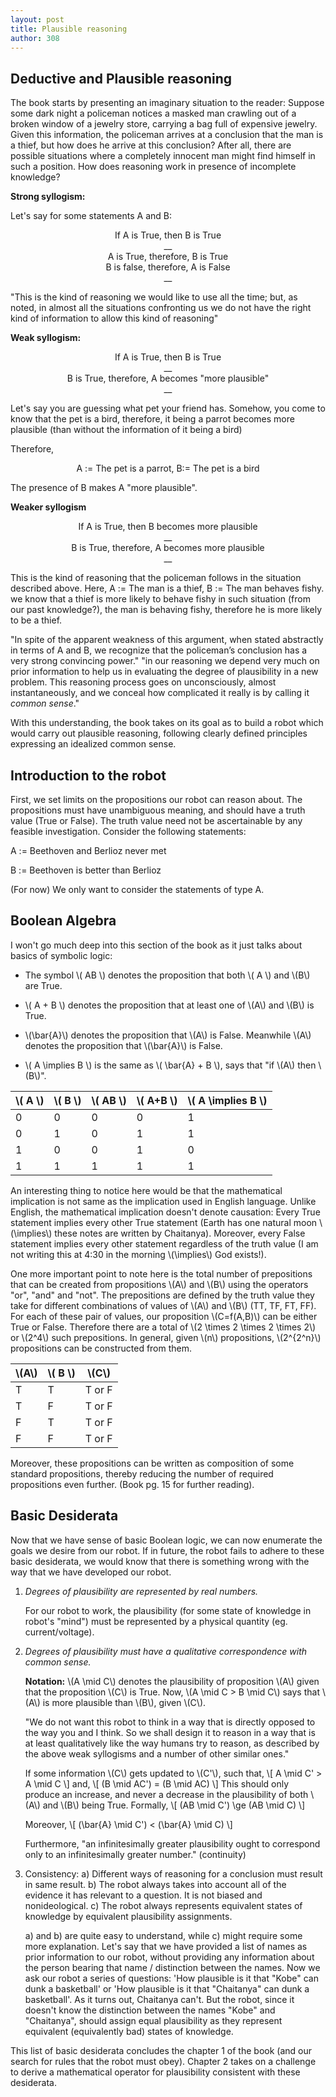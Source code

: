 ```yaml
---
layout: post
title: Plausible reasoning
author: 308
---
```


## Deductive and Plausible reasoning

The book starts by presenting an imaginary situation to the reader: Suppose some dark night a policeman notices a masked man crawling out of a broken window of a jewelry store, carrying a bag full of expensive jewelry. Given this information, the policeman arrives at a conclusion that the man is a thief, but how does he arrive at this conclusion? After all, there are possible situations where a completely innocent man might find himself in such a position. How does reasoning work in presence of incomplete knowledge?

**Strong syllogism:**

Let's say for some statements A and B:

<center>
    If A is True, then B is True
</center>

<center>
    __
</center>
<center>
    A is True, therefore, B is True
</center>
<center>
    B is false, therefore, A is False
</center>
<center>
    __
</center>


"This is the kind of reasoning we would like to use all the time; but, as noted, in almost all the situations confronting us we do not have the right kind of information to allow this kind of reasoning"

**Weak syllogism:**
<center>
    If A is True, then B is True
</center>

<center>
    __
</center>
<center>
    B is True, therefore, A becomes "more plausible"
</center>
<center>
    __
</center>

Let's say you are guessing what pet your friend has. Somehow, you come to know that the pet is a bird, therefore, it being a parrot becomes more plausible (than without the information of it being a bird)

Therefore,

<center>
    A := The pet is a parrot, B:= The pet is a bird 
</center>

The presence of B makes A "more plausible".

**Weaker syllogism**
<center>
    If A is True, then B becomes more plausible
</center>

<center>
    __
</center>
<center>
    B is True, therefore, A becomes more plausible
</center>
<center>
    __
</center>

This is the kind of reasoning that the policeman follows in the situation described above. Here, A := The man is a thief, B := The man behaves fishy. we know that a thief is more likely to behave fishy in such situation (from our past knowledge?), the man is behaving fishy, therefore he is more likely to be a thief.

"In spite of the apparent weakness of this argument, when stated abstractly in terms of A and B, we recognize that the policeman’s conclusion has a very strong convincing power." "in our reasoning we depend very much on prior information to help us in evaluating the degree of plausibility in a new problem. This reasoning process goes on unconsciously, almost instantaneously, and we conceal how complicated it really is by calling it *common sense*."

With this understanding, the book takes on its goal as to build a robot which would carry out plausible reasoning, following clearly defined principles expressing an idealized common sense.

## Introduction to the robot

First, we set limits on the propositions our robot can reason about. The propositions must have unambiguous meaning, and should have a truth value (True or False). The truth value need not be ascertainable by any feasible investigation. Consider the following statements:

A := Beethoven and Berlioz never met

B := Beethoven is better than Berlioz

(For now) We only want to consider the statements of type A.

## Boolean Algebra

I won't go much deep into this section of the book as it just talks about basics of symbolic logic:

- The symbol \\( AB \\) denotes the proposition that both \\( A \\) and \\(B\\) are True.

- \\( A + B \\) denotes the proposition that at least one of \\(A\\) and \\(B\\) is True.

- \\(\bar{A}\\) denotes the proposition that \\(A\\) is False. Meanwhile \\(A\\) denotes the proposition that \\(\bar{A}\\) is False.

- \\( A \implies B \\) is the same as \\( \bar{A} + B \\), says that "if \\(A\\) then \\(B\\)".

| \\( A \\) | \\( B \\) | \\( AB \\) | \\( A+B \\) | \\( A \implies B \\) |
|-----------|-----------|------------|-------------|----------------------|
| 0         | 0         | 0          | 0           | 1                    |
| 0         | 1         | 0          | 1           | 1                    |
| 1         | 0         | 0          | 1           | 0                    |
| 1         | 1         | 1          | 1           | 1                    |

An interesting thing to notice here would be that the mathematical implication is not same as the implication used in English language. Unlike English, the mathematical implication doesn't denote causation: Every True statement implies every other True statement (Earth has one natural moon \\(\implies\\) these notes are written by Chaitanya). Moreover, every False statement implies every other statement regardless of the truth value (I am not writing this at 4:30 in the morning \\(\implies\\) God exists!).

One more important point to note here is the total number of prepositions that can be created from propositions \\(A\\) and \\(B\\) using the operators "or", "and" and "not". The prepositions are defined by the truth value they take for different combinations of values of \\(A\\) and \\(B\\) (TT, TF, FT, FF). For each of these pair of values, our proposition \\(C=f(A,B)\\) can be either True or False. Therefore there are a total of \\(2 \times 2 \times 2 \times 2\\) or \\(2^4\\) such prepositions. In general, given \\(n\\) propositions, \\(2^{2^n}\\) propositions can be constructed from them.

| \\(A\\) | \\( B \\) | \\(C\\) |
|---------|-----------|---------|
| T       | T         | T or F  |
| T       | F         | T or F  |
| F       | T         | T or F  |
| F       | F         | T or F  |

Moreover, these propositions can be written as composition of some standard propositions, thereby reducing the number of required propositions even further. (Book pg. 15 for further reading).

## Basic Desiderata

Now that we have sense of basic Boolean logic, we can now enumerate the goals we desire from our robot. If in future, the robot fails to adhere to these basic desiderata, we would know that there is something wrong with the way that we have developed our robot.

1. *Degrees of plausibility are represented by real numbers.*
    
    For our robot to work, the plausibility (for some state of knowledge in robot's "mind") must be represented by a physical quantity (eg. current/voltage).
    
2. *Degrees of plausibility must have a qualitative correspondence with common sense.*

    **Notation:** \\(A \mid C\\) denotes the plausibility of proposition \\(A\\) given that the proposition \\(C\\) is True. Now, \\(A \mid C > B \mid C\\) says that \\(A\\) is more plausible than \\(B\\), given \\(C\\). 

    "We do not want this robot to think in a way that is directly opposed to the way you and I think. So we shall design it to reason in a way that is at least qualitatively like the way humans try to reason, as described by the above weak syllogisms and a number of other similar ones."
    
    If some information \\(C\\) gets updated to \\(C'\\), such that,
    \\[
        A \mid C' > A \mid C
    \\]
    and,
    \\[
        (B \mid AC') = (B \mid AC)
    \\]
    This should only produce an increase, and never a decrease in the plausibility of both \\(A\\) and \\(B\\) being True. Formally,
    \\[
        (AB \mid C') \ge (AB \mid C)
    \\]

    Moreover,
    \\[
        (\bar{A} \mid C') < (\bar{A} \mid C)
    \\]
    
    Furthermore, "an infinitesimally greater plausibility ought to correspond only to an infinitesimally greater number." (continuity)

3. Consistency:
    a) Different ways of reasoning for a conclusion must result in same result.
    b) The robot always takes into account all of the evidence it has relevant to a question. It is not biased and nonideological.
    c) The robot always represents equivalent states of knowledge by equivalent plausibility assignments.
    
    a) and b) are quite easy to understand, while c) might require some more explanation. Let's say that we have provided a list of names as prior information to our robot, without providing any information about the person bearing that name / distinction between the names. Now we ask our robot a series of questions: 'How plausible is it that "Kobe" can dunk a basketball' or 'How plausible is it that "Chaitanya" can dunk a basketball'. As it turns out, Chaitanya can't. But the robot, since it doesn't know the distinction between the names "Kobe" and "Chaitanya", should assign equal plausibility as they represent equivalent (equivalently bad) states of knowledge.
    

This list of basic desiderata concludes the chapter 1 of the book (and our search for rules that the robot must obey). Chapter 2 takes on a challenge to derive a mathematical operator for plausibility consistent with these desiderata. 
